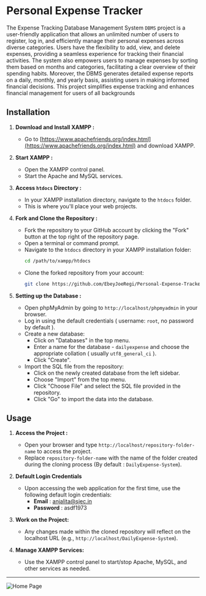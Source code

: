 # Personal Expense Tracker

The Expense Tracking Database Management System `DBMS` project is a user-friendly application that allows an unlimited number of users to register, log in, and efficiently manage their personal expenses across diverse categories. Users have the flexibility to add, view, and delete expenses, providing a seamless experience for tracking their financial activities. The system also empowers users to manage expenses by sorting them based on months and categories, facilitating a clear overview of their spending habits. Moreover, the DBMS generates detailed expense reports on a daily, monthly, and yearly basis, assisting users in making informed financial decisions. This project simplifies expense tracking and enhances financial management for users of all backgrounds

## Installation

1. **Download and Install XAMPP :**
   - Go to [https://www.apachefriends.org/index.html](https://www.apachefriends.org/index.html) and download XAMPP.

2. **Start XAMPP :**
   - Open the XAMPP control panel.
   - Start the Apache and MySQL services.

3. **Access `htdocs` Directory :**
   - In your XAMPP installation directory, navigate to the `htdocs` folder.
   - This is where you'll place your web projects.

4. **Fork and Clone the Repository :**
   - Fork the repository to your GitHub account by clicking the "Fork" button at the top right of the repository page.
   - Open a terminal or command prompt.
   - Navigate to the `htdocs` directory in your XAMPP installation folder:
     ```bash
     cd /path/to/xampp/htdocs
     ```
   - Clone the forked repository from your account:
     ```bash
     git clone https://github.com/EbeyJoeRegi/Personal-Expense-Tracker.git
     ```

5. **Setting up the Database :**
   - Open phpMyAdmin by going to `http://localhost/phpmyadmin` in your browser.
   - Log in using the default credentials ( username: `root`, no password by default ).
   - Create a new database:
     - Click on "Databases" in the top menu.
     - Enter a name for the database - `dailyexpense` and choose the appropriate collation ( usually `utf8_general_ci` ).
     - Click "Create".
   - Import the SQL file from the repository:
     - Click on the newly created database from the left sidebar.
     - Choose "Import" from the top menu.
     - Click "Choose File" and select the SQL file provided in the repository.
     - Click "Go" to import the data into the database.

## Usage

1. **Access the Project :**
   - Open your browser and type `http://localhost/repository-folder-name` to access the project.
   - Replace `repository-folder-name` with the name of the folder created during the cloning process (By default : `DailyExpense-System`).
   
2. **Default Login Credentials**

   - Upon accessing the web application for the first time, use the following default login credentials:
     - **Email** : anjalita@sjec.in
     - **Password** : asdf1973

3. **Work on the Project:**
   - Any changes made within the cloned repository will reflect on the localhost URL (e.g., `http://localhost/DailyExpense-System`).
   
4. **Manage XAMPP Services:**
   - Use the XAMPP control panel to start/stop Apache, MySQL, and other services as needed.

---

![Home Page](uploads/Home-Page.png)
